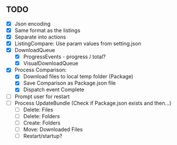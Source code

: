 ## TODO

- [x] Json encoding
- [x] Same format as the listings
- [x] Separate into actions
- [x] ListingCompare: Use param values from setting.json
- [x] DownloadQueue
    - [x] ProgressEvents - progress / total?
    - [x] VisualDownloadQueue
- [x] Process Comparison:
    - [x] Download files to local temp folder (Package)
    - [x] Save Comparison as Package.json file
    - [x] Dispatch event Complete
- [ ] Prompt user for restart
- [ ] Process UpdateBundle (Check if Package.json exists and then...)
    - [ ] Delete: Files
    - [ ] Delete: Folders
    - [ ] Create: Folders
    - [ ] Move: Downloaded Files
    - [ ] Restart/startup?
